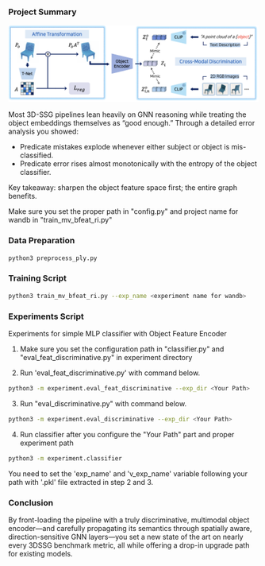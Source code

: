 
### Project Summary 

![architecture](img/architecture.png)

Most 3D-SSG pipelines lean heavily on GNN reasoning while treating the object embeddings themselves as “good enough.”
Through a detailed error analysis you showed:

- Predicate mistakes explode whenever either subject or object is mis-classified.
- Predicate error rises almost monotonically with the entropy of the object classifier.

Key takeaway: sharpen the object feature space first; the entire graph benefits.

Make sure you set the proper path in "config.py" and project name for wandb in "train_mv_bfeat_ri.py"

### Data Preparation

```bash
python3 preprocess_ply.py
```

### Training Script

```bash
python3 train_mv_bfeat_ri.py --exp_name <experiment name for wandb>
```

### Experiments Script

Experiments for simple MLP classifier with Object Feature Encoder

1. Make sure you set the configuration path in "classifier.py" and "eval_feat_discriminative.py" in experiment directory

2. Run 'eval_feat_discriminative.py' with command below.

```bash
python3 -m experiment.eval_feat_discriminative --exp_dir <Your Path>
```

3. Run "eval_discriminative.py" with command below.

```bash
python3 -m experiment.eval_discriminative --exp_dir <Your Path>
```

4. Run classifier after you configure the "Your Path" part and proper experiment path

```bash
python3 -m experiment.classifier
```

You need to set the 'exp_name' and 'v_exp_name' variable following your path with '.pkl' file extracted in step 2 and 3. 


### Conclusion

By front-loading the pipeline with a truly discriminative, multimodal object encoder—and carefully propagating its semantics through spatially aware, direction-sensitive GNN layers—you set a new state of the art on nearly every 3DSSG benchmark metric, all while offering a drop-in upgrade path for existing models.

